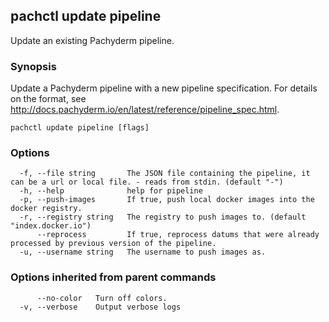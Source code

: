 ## pachctl update pipeline

Update an existing Pachyderm pipeline.

### Synopsis

Update a Pachyderm pipeline with a new pipeline specification. For details on the format, see http://docs.pachyderm.io/en/latest/reference/pipeline_spec.html.

```
pachctl update pipeline [flags]
```

### Options

```
  -f, --file string       The JSON file containing the pipeline, it can be a url or local file. - reads from stdin. (default "-")
  -h, --help              help for pipeline
  -p, --push-images       If true, push local docker images into the docker registry.
  -r, --registry string   The registry to push images to. (default "index.docker.io")
      --reprocess         If true, reprocess datums that were already processed by previous version of the pipeline.
  -u, --username string   The username to push images as.
```

### Options inherited from parent commands

```
      --no-color   Turn off colors.
  -v, --verbose    Output verbose logs
```

